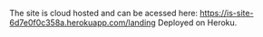 
The site is cloud hosted and can be acessed here: https://is-site-6d7e0f0c358a.herokuapp.com/landing
Deployed on Heroku.
